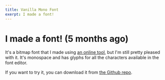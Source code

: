 ```yaml
---
title: Vanilla Mono Font
exerpt: I made a font!
---
```


# I made a font! (5 months ago)

It's a bitmap font that I made using [an online tool](www.pentacom.jp/pentacom/bitfontmaker2/), but I'm still pretty pleased with it. It's monospace and has glyphs for all the characters available in the font editor.

If you want to try it, you can download it from [the Github repo](https://github.com/SamuelMcGowan/vanilla-mono).